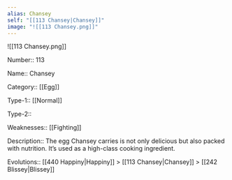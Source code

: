 ```yaml
---
alias: Chansey
self: "[[113 Chansey|Chansey]]"
image: "![[113 Chansey.png]]"
---
```


![[113 Chansey.png]]


Number:: 113

Name:: Chansey

Category:: [[Egg]]

Type-1:: [[Normal]]

Type-2:: 

Weaknesses:: [[Fighting]]

Description::  The egg Chansey carries is not only delicious but also packed with nutrition. It’s used as a high-class cooking ingredient. 

Evolutions:: [[440 Happiny|Happiny]] > [[113 Chansey|Chansey]] > [[242 Blissey|Blissey]]